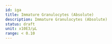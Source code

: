 ```yaml
---
id: iga
title: Immature Granulocytes (Absolute)
description: Immature Granulocytes (Absolute)
status: draft
unit: x10E3/μL
range: < 0.10
---
```

